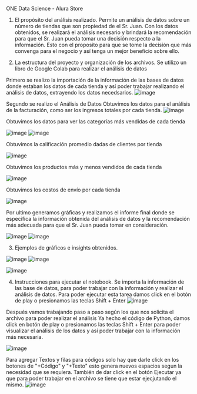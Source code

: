 ONE Data Science - Alura Store

1. El propósito del análisis realizado.
Permite un análisis de datos sobre un número de tiendas que son propiedad de el Sr. Juan.
Con los datos obtenidos, se realizará el análisis necesario y brindará la recomendación para que el Sr. Juan pueda tomar una decisión respecto a la información.
Esto con el proposito para que se tome la decisión que más convenga para el negocio y así tenga un mejor beneficio sobre ello.

2. La estructura del proyecto y organización de los archivos.
Se utilizo un libro de Google Colab para realizar el análisis de datos  

Primero se realizo la importación de la información de las bases de datos donde estaban los datos de cada tienda y así poder trabajar realizando el análisis de datos, extrayendo los datos necedsarios.
![image](https://github.com/user-attachments/assets/ef74cca2-68a8-46ba-87c8-ada67a9f91a3)

Segundo se realizo el Análisis de Datos
Obtuvimos los datos para el análisis de la facturación, como ser los ingresos totales por cada tienda.
![image](https://github.com/user-attachments/assets/3474f084-32ac-4fa7-80e2-884f9e60ce43)


Obtuvimos los datos para ver las categorías más vendidas de cada tienda

![image](https://github.com/user-attachments/assets/76605e11-bc2f-4cbd-bed2-6c2177bfb2fa)
![image](https://github.com/user-attachments/assets/b4b84ce7-ab30-44e9-8a9e-22f92c5b5d3e)


Obtuvimos la calificación promedio dadas de clientes por tienda

![image](https://github.com/user-attachments/assets/fb2298a8-d1dc-4aa4-8a78-4763a2f3383c)


Obtuvimos los productos más y menos vendidos de cada tienda

![image](https://github.com/user-attachments/assets/5b58301f-d900-413f-8322-fed3af853db6)


Obtuvimos los costos de envío por cada tienda

![image](https://github.com/user-attachments/assets/448535f6-ce61-42e4-8add-ed0404cdec9f)


Por ultimo generamos gráficas y realizamos el informe final donde se especifica la información obtenida del análisis de datos y la recomendación más adecuada para que el Sr. Juan pueda tomar en consideración.

![image](https://github.com/user-attachments/assets/757293e5-4d8e-4c31-a053-8c092c196876)
![image](https://github.com/user-attachments/assets/967a8d92-162c-4552-b060-656ec1c16c2a)

3. Ejemplos de gráficos e insights obtenidos.

![image](https://github.com/user-attachments/assets/91a1c482-a3fb-4fd6-a42d-dbd6e16bd89e)
![image](https://github.com/user-attachments/assets/45606a13-4923-42cb-81de-94cfeab41ea9)

![image](https://github.com/user-attachments/assets/18d4d8de-3b65-4f8a-8742-9f71c101e14a)

4. Instrucciones para ejecutar el notebook.
Se importa la información de las base de datos, para poder trabajar con la información y realizar el análisis de datos.
Para poder ejecutar esta tarea damos click en el botón de play o presionamos las teclas Shift + Enter
![image](https://github.com/user-attachments/assets/ef74cca2-68a8-46ba-87c8-ada67a9f91a3)

Después vamos trabajando paso a paso según los que nos solicita el archivo para poder realizar el análisis
Ya hecho el código de Python, damos click en botón de play o presionamos las teclas Shift + Enter para poder visualizar el análisis de los datos y así poder trabajar con la información más necesaria.

![image](https://github.com/user-attachments/assets/10d16e6b-d0b6-4ce9-955d-0557f4f46c52)

Para agregar Textos y filas para códigos solo hay que darle click en los botones de "+Código" y "+Texto" esto genera nuevos espacios segun la necesidad que se requiera.
También de dar click en el botón Ejecutar ya que para poder trabajar en el archivo se tiene que estar ejecjutando el mismo.
![image](https://github.com/user-attachments/assets/dfe59736-e6bb-46dd-ad6d-8c2453794421)
